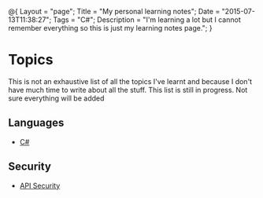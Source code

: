 @{
    Layout = "page";
    Title = "My personal learning notes";
    Date = "2015-07-13T11:38:27";
    Tags = "C#";
    Description = "I'm learning a lot but I cannot remember everything so this is just my learning notes page.";
}

# Topics

This is not an exhaustive list of all the topics I've learnt and because I don't have much time to write about all the stuff. This list is still in progress. Not sure everything will be added

## Languages

* [C#](csharp/)

## Security

* [API Security](apisecurity/)